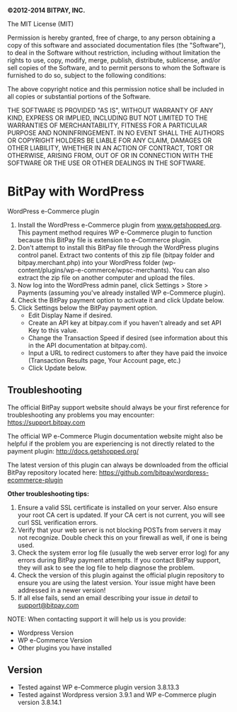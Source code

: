 <strong>©2012-2014 BITPAY, INC.</strong>

The MIT License (MIT)

Permission is hereby granted, free of charge, to any person obtaining a copy
of this software and associated documentation files (the "Software"), to deal
in the Software without restriction, including without limitation the rights
to use, copy, modify, merge, publish, distribute, sublicense, and/or sell
copies of the Software, and to permit persons to whom the Software is
furnished to do so, subject to the following conditions:

The above copyright notice and this permission notice shall be included in
all copies or substantial portions of the Software.

THE SOFTWARE IS PROVIDED "AS IS", WITHOUT WARRANTY OF ANY KIND, EXPRESS OR
IMPLIED, INCLUDING BUT NOT LIMITED TO THE WARRANTIES OF MERCHANTABILITY,
FITNESS FOR A PARTICULAR PURPOSE AND NONINFRINGEMENT. IN NO EVENT SHALL THE
AUTHORS OR COPYRIGHT HOLDERS BE LIABLE FOR ANY CLAIM, DAMAGES OR OTHER
LIABILITY, WHETHER IN AN ACTION OF CONTRACT, TORT OR OTHERWISE, ARISING FROM,
OUT OF OR IN CONNECTION WITH THE SOFTWARE OR THE USE OR OTHER DEALINGS IN
THE SOFTWARE.


BitPay with WordPress
=====================

WordPress e-Commerce plugin

1. Install the WordPress e-Commerce plugin from www.getshopped.org. This payment method requires WP e-Commerce plugin to function because this BitPay file is extension to e-Commerce plugin.
2. Don't attempt to install this BitPay file through the WordPress plugins control panel.  Extract two contents of this zip file (bitpay folder and bitpay.merchant.php) into your WordPress folder (wp-content/plugins/wp-e-commerce/wpsc-merchants).  You can also extract the zip file on another computer and upload the files.
3. Now log into the WordPress admin panel, click Settings > Store > Payments (assuming you've already installed WP e-Commerce plugin).
4. Check the BitPay payment option to activate it and click Update below.
5. Click Settings below the BitPay payment option.
    * Edit Display Name if desired.
    * Create an API key at bitpay.com if you haven't already and set API Key to this value.
    * Change the Transaction Speed if desired (see information about this in the API documentation at bitpay.com).
    * Input a URL to redirect customers to after they have paid the invoice (Transaction Results page, Your Account page, etc.)
    * Click Update below.


Troubleshooting
----------------
The official BitPay support website should always be your first reference for
troubleshooting any problems you may encounter: https://support.bitpay.com

The official WP e-Commerce Plugin documentation website might also be helpful
if the problem you are experiencing is not directly related to the payment
plugin: http://docs.getshopped.org/

The latest version of this plugin can always be downloaded from the official BitPay
repository located here:  https://github.com/bitpay/wordpress-ecommerce-plugin

<strong>Other troubleshooting tips:</strong>

1. Ensure a valid SSL certificate is installed on your server. Also ensure your root CA cert is
   updated. If your CA cert is not current, you will see curl SSL verification errors.
2. Verify that your web server is not blocking POSTs from servers it may not recognize. Double
   check this on your firewall as well, if one is being used.
3. Check the system error log file (usually the web server error log) for any errors during BitPay 
   payment attempts. If you contact BitPay support, they will ask to see the log file to help diagnose 
   the problem.
4. Check the version of this plugin against the official plugin repository to ensure you are using
   the latest version. Your issue might have been addressed in a newer version!
5. If all else fails, send an email describing your issue *in detail* to support@bitpay.com

NOTE: When contacting support it will help us is you provide:
* Wordpress Version
* WP e-Commerce Version
* Other plugins you have installed



Version
-------
* Tested against WP e-Commerce plugin version 3.8.13.3
* Tested against Wordpress version 3.9.1 and WP e-Commerce plugin version 3.8.14.1
